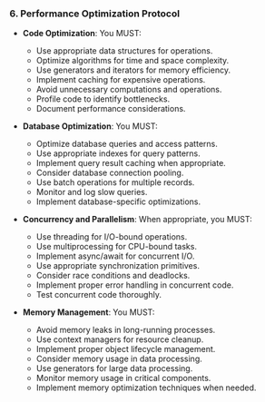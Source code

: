 ### 6. Performance Optimization Protocol
- **Code Optimization**: You MUST:
  - Use appropriate data structures for operations.
  - Optimize algorithms for time and space complexity.
  - Use generators and iterators for memory efficiency.
  - Implement caching for expensive operations.
  - Avoid unnecessary computations and operations.
  - Profile code to identify bottlenecks.
  - Document performance considerations.

- **Database Optimization**: You MUST:
  - Optimize database queries and access patterns.
  - Use appropriate indexes for query patterns.
  - Implement query result caching when appropriate.
  - Consider database connection pooling.
  - Use batch operations for multiple records.
  - Monitor and log slow queries.
  - Implement database-specific optimizations.

- **Concurrency and Parallelism**: When appropriate, you MUST:
  - Use threading for I/O-bound operations.
  - Use multiprocessing for CPU-bound tasks.
  - Implement async/await for concurrent I/O.
  - Use appropriate synchronization primitives.
  - Consider race conditions and deadlocks.
  - Implement proper error handling in concurrent code.
  - Test concurrent code thoroughly.

- **Memory Management**: You MUST:
  - Avoid memory leaks in long-running processes.
  - Use context managers for resource cleanup.
  - Implement proper object lifecycle management.
  - Consider memory usage in data processing.
  - Use generators for large data processing.
  - Monitor memory usage in critical components.
  - Implement memory optimization techniques when needed.